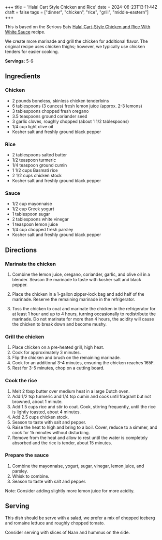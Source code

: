 +++
title = 'Halal Cart Style Chicken and Rice'
date = 2024-06-23T13:11:44Z
draft = false
tags = ["dinner", "chicken", "rice", "grill", "middle-eastern"]
+++

This is based on the Serious Eats [Halal Cart-Style Chicken and Rice With White Sauce](https://www.seriouseats.com/serious-eats-halal-cart-style-chicken-and-rice-white-sauce-recipe)
recipe.

We create more marinade and grill the chicken for additional flavor. The original recipe uses
chicken thighs; however, we typically use chicken tenders for easier cooking.

**Servings:** 5-6

## Ingredients

### Chicken

*  2 pounds boneless, skinless chicken tenderloins
*  6 tablespoons (3 ounces) fresh lemon juice (approx. 2-3 lemons)
*  3 tablespoons chopped fresh oregano
*  3.5 teaspoons ground coriander seed
*  3 garlic cloves, roughly chopped (about 1 1/2 tablespoons)
*  1/4 cup light olive oil
*  Kosher salt and freshly ground black pepper

### Rice

*  2 tablespoons salted butter
*  1/2 teaspoon turmeric
*  1/4 teaspoon ground cumin
*  1 1/2 cups Basmati rice
*  2 1/2 cups chicken stock
*  Kosher salt and freshly ground black pepper

### Sauce

*  1/2 cup mayonnaise
*  1/2 cup Greek yogurt
*  1 tablespoon sugar
*  2 tablespoons white vinegar
*  1 teaspoon lemon juice
*  1/4 cup chopped fresh parsley
*  Kosher salt and freshly ground black pepper

## Directions

### Marinate the chicken

1.  Combine the lemon juice, oregano, coriander, garlic, and olive oil in a blender. Season the
    marinade to taste with kosher salt and black pepper.

2.  Place the chicken in a 1-gallon zipper-lock bag and add half of the marinade. Reserve the
    remaining marinade in the refrigerator.

3.  Toss the chicken to coat and marinate the chicken in the refrigerator for at least 1 hour and
    up to 4 hours, turning occasionally to redistribute the marinade. Do not marinate for more than
    4 hours, the acidity will cause the chicken to break down and become mushy.

###  Grill the chicken

1.  Place chicken on a pre-heated grill, high heat.
1.  Cook for approximately 3 minutes.
1.  Flip the chicken and brush on the remaining marinade. 
1.  Cook for an additional 3-4 minutes, ensuring the chicken reaches 165F.
1.  Rest for 3-5 minutes, chop on a cutting board. 

###  Cook the rice

1.  Melt 2 tbsp butter over medium heat in a large Dutch oven. 
1.  Add 1/2 tsp turmeric and 1/4 tsp cumin and cook until fragrant but not browned, about 1 minute.
1.  Add 1.5 cups rice and stir to coat. Cook, stirring frequently, until the rice is lightly toasted, about 4 minutes.
1.  Add 2.5 cups chicken stock.
1.  Season to taste with salt and pepper.
1.  Raise the heat to high and bring to a boil. Cover, reduce to a simmer, and cook for 15 minutes without disturbing.
1.  Remove from the heat and allow to rest until the water is completely absorbed and the rice is tender, about 15 minutes.

### Prepare the sauce

1.  Combine the mayonnaise, yogurt, sugar, vinegar, lemon juice, and parsley.
1.  Whisk to combine. 
1.  Season to taste with salt and pepper.

Note: Consider adding slightly more lemon juice for more acidity. 

## Serving

This dish should be serve with a salad, we prefer a mix of chopped iceberg and romaine lettuce and
roughly chopped tomato.

Consider serving with slices of Naan and hummus on the side.
 
